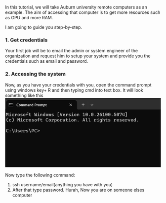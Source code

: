 In this tutorial, we will take Auburn university remote computers as an example. The aim of accessing that computer is to get more resources such as GPU and more RAM.

I am going to  guide you step-by-step.

### 1. Get credentials
Your first job will be to  email the admin or system engineer of the organization and request him to setup your system and provide you the credentials such as email and password.

### 2. Accessing the system
Now, as you have your credentials with you, open the command prompt using windows key+ R and then typing cmd into text box.
It will look something like this
![alt text](image.png)

Now type the following command:
1. ssh username/email(anything you have with you)
2. After that type password.
Hurah, Now you are on someone elses computer